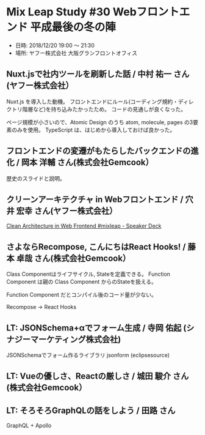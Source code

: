 Mix Leap Study #30 Webフロントエンド 平成最後の冬の陣
===============================================

* 日時: 2018/12/20 19:00 〜 21:30
* 場所: ヤフー株式会社 大阪グランフロントオフィス

## Nuxt.jsで社内ツールを刷新した話 / 中村 祐一 さん(ヤフー株式会社）
Nuxt.js を導入した動機。
フロントエンドにルール(コーディング規約・ディレクトリ階層など)を持ち込みたかったため。
コードの見通しが良くなった。

ページ規模が小さいので、Atomic Design のうち atom, molecule, pages の3要素のみを使用。
TypeScript は、はじめから導入しておけば良かった。


## フロントエンドの変遷がもたらしたバックエンドの進化 / 岡本 洋輔 さん(株式会社Gemcook）
歴史のスライドと説明。


## クリーンアーキテクチャ in Webフロントエンド / 穴井 宏幸 さん(ヤフー株式会社）
[Clean Architecture in Web Frontend \#mixleap \- Speaker Deck](https://speakerdeck.com/pirosikick/clean-architecture-in-web-frontend-number-mixleap)


## さよならRecompose, こんにちはReact Hooks! / 藤本 卓哉 さん(株式会社Gemcook）
Class Componentはライフサイクル, Stateを定義できる。
Function Component は親の Class Component からのStateを扱える。

Function Component だとコンパイル後のコード量が少ない。

Recompose -> React Hooks


## LT: JSONSchema+αでフォーム生成 / 寺岡 佑起 (シナジーマーケティング株式会社)
JSONSchemaでフォーム作るライブラリ jsonform (eclipsesource)


## LT: Vueの優しさ、Reactの厳しさ / 城田 駿介 さん(株式会社Gemcook）


## LT: そろそろGraphQLの話をしよう / 田路 さん
GraphQL + Apollo

